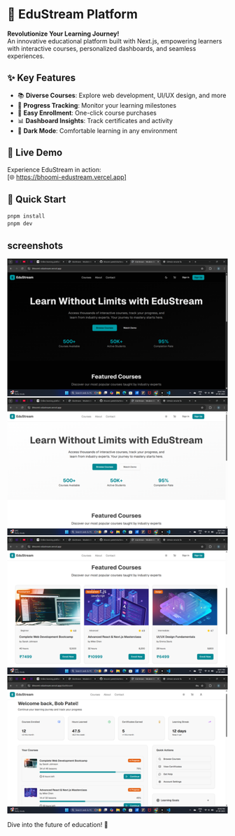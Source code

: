 # 🚀 EduStream Platform

**Revolutionize Your Learning Journey!**  
An innovative educational platform built with Next.js, empowering learners with interactive courses, personalized dashboards, and seamless experiences.

## ✨ Key Features
- 📚 **Diverse Courses**: Explore web development, UI/UX design, and more
- 🎯 **Progress Tracking**: Monitor your learning milestones
- 🛒 **Easy Enrollment**: One-click course purchases
- 📊 **Dashboard Insights**: Track certificates and activity
- 🌙 **Dark Mode**: Comfortable learning in any environment

## 🎥 Live Demo
Experience EduStream in action:  
[🌐 https://bhoomi-edustream.vercel.app]

## 🚀 Quick Start
```bash
pnpm install
pnpm dev
```
## screenshots ## 
![alt text](<darkmode.png>)
![alt text](<lightmode.png>)
![alt text](<homepage.png>)
![alt text](<dashboard.png>)


Dive into the future of education! 🌟
